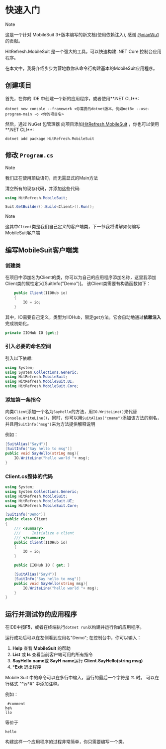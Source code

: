 # 快速入门

>[!NOTE]
> 这是一个针对 MobileSuit 3+版本编写的新文档(使用依赖注入), 感谢 [@nianWu1](https://github.com/nianWu1) 的贡献。

HitRefresh.MobileSuit 是一个强大的工具，可以快速构建 .NET Core 控制台应用程序。

在本文中，我将介绍步步为营地教你从命令行构建基本的MobileSuit应用程序。

## 创建项目

首先，在你的 IDE 中创建一个新的应用程序，或者使用**.NET CLI**:

```pwsh
dotnet new console --framework <你需要的dotnet版本，例如net8> --use-program-main -o <你的项目名>
```

然后，通过 NuGet 包管理器 向项目添加[HitRefresh.MobileSuit](https://www.nuget.org/packages/HitRefresh.MobileSuit/) ，你也可以使用**.NET CLI**:

```pwsh
dotnet add package HitRefresh.MobileSuit
```

## 修改 `Program.cs`

>[!NOTE]
> 我们正在使用顶级语句，而无需显式的Main方法

清空所有的现存代码，并添加这些代码:

``` csharp
using HitRefresh.MobileSuit;

Suit.GetBuilder().Build<Client>().Run();
```

>[!NOTE]
> 这其中`Client`类是我们自己定义的客户端类，下一节我将讲解如何编写MobileSuit客户端

## 编写MobileSuit客户端类

### 创建类

在项目中添加名为Client的类，你可以为自己的应用程序添加名称，这里我添加Client类的属性定义[SuitInfo("Demo")]。
该Client类需要有构造函数如下：

```csharp
    public Client(IIOHub io)
    {
        IO = io;
    }
```

其中，IO需要自己定义，类型为IIOHub，限定get方法。它会自动地通过**依赖注入**完成初始化。

```csharp
private IIOHub IO {get;}
```

### 引入必要的命名空间

引入以下依赖:

```csharp
using System;
using System.Collections.Generic;
using HitRefresh.MobileSuit;
using HitRefresh.MobileSuit.UI;
using HitRefresh.MobileSuit.Core;
```

### 添加第一条指令

向类`Client`添加一个名为`SayHello`的方法，用`IO.WriteLine()`来代替`Console.WriteLine()`，同时，你可以用`SuitAlias("cname")`添加该方法的别名，并且用`SuitInfo("msg")`来为方法提供解释说明

例如：

```csharp
[SuitAlias("SayH")]
[SuitInfo("Say hello to msg")]
public void SayHello(string msg){
    IO.WriteLine("hello world "+ msg);
}
```

### Client.cs整体的代码

```csharp
using System;
using System.Collections.Generic;
using HitRefresh.MobileSuit;
using HitRefresh.MobileSuit.UI;
using HitRefresh.MobileSuit.Core;

[SuitInfo("Demo")]
public class Client
{
    /// <summary>
    ///     Initialize a client
    /// </summary>
    public Client(IIOHub io)
    {
        IO = io;
    }

    public IIOHub IO { get; }

    [SuitAlias("SayH")]
    [SuitInfo("Say hello to msg")]
    public void SayHello(string msg){
        IO.WriteLine("hello world "+ msg);
    }
}
```


## 运行并测试你的应用程序

在IDE中按**F5**，或者在终端执行`dotnet run`以构建并运行你的应用程序。

运行成功后可以在左侧看到应用名"Demo"; 在控制台中，你可以输入：

1. **Help** 查看 **MobileSuit** 的帮助
2. **List** 或 **ls** 查看当前客户端可用的所有指令
3. **SayHello** **name**或 **SayH** **name**运行 **Client.SayHello(string msg)**
4. ***Exit** 退出程序

Mobile Suit 中的命令可以在多行中输入，当行的最后一个字符是 *%* 时。
可以在行格式 "^\s*#" 中添加注释。

例如：

```text
 #comment
he%
llo
```

等价于

```text
hello
```

构建这样一个应用程序的过程非常简单，你只需要编写一个类。
